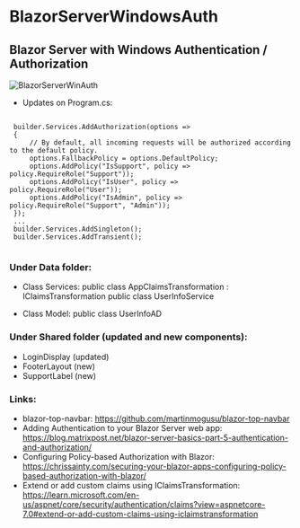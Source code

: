 # BlazorServerWindowsAuth

## Blazor Server with Windows Authentication / Authorization
![BlazorServerWinAuth](https://github.com/CyberEdX/BlazorServerWindowsAuth/assets/84814386/8a98ac20-1183-41ef-84a4-e11955c6e220)

- Updates on Program.cs:
<code>
 builder.Services.AddAuthorization(options =>
 {
     // By default, all incoming requests will be authorized according to the default policy.
     options.FallbackPolicy = options.DefaultPolicy;
     options.AddPolicy("IsSupport", policy => policy.RequireRole("Support"));
     options.AddPolicy("IsUser", policy => policy.RequireRole("User"));
     options.AddPolicy("IsAdmin", policy => policy.RequireRole("Support", "Admin"));
 });
 ...
 builder.Services.AddSingleton<UserInfoService>();
 builder.Services.AddTransient<IClaimsTransformation, AppClaimsTransformation>();

</code>

### Under Data folder:
- Class Services:
public class AppClaimsTransformation : IClaimsTransformation
public class UserInfoService

- Class Model:
public class UserInfoAD

### Under Shared folder (updated and new components): 
- LoginDisplay (updated)
- FooterLayout (new)
- SupportLabel (new)

### Links:
- blazor-top-navbar:
  https://github.com/martinmogusu/blazor-top-navbar
- Adding Authentication to your Blazor Server web app:
  https://blog.matrixpost.net/blazor-server-basics-part-5-authentication-and-authorization/
- Configuring Policy-based Authorization with Blazor:
  https://chrissainty.com/securing-your-blazor-apps-configuring-policy-based-authorization-with-blazor/
- Extend or add custom claims using IClaimsTransformation:
  https://learn.microsoft.com/en-us/aspnet/core/security/authentication/claims?view=aspnetcore-7.0#extend-or-add-custom-claims-using-iclaimstransformation

